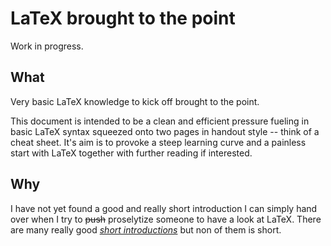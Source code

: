 # LaTeX brought to the point

Work in progress.

## What

Very basic LaTeX knowledge to kick off brought to the point.

This document is intended to be a clean and efficient pressure fueling in basic LaTeX syntax squeezed onto two pages in handout style -- think of a cheat sheet.
It's aim is to provoke a steep learning curve and a painless start with LaTeX together with further reading if interested.

## Why

I have not yet found a good and really short introduction I can simply hand over when I try to ~~push~~ proselytize someone to have a look at LaTeX.
There are many really good [_short introductions_](https://ctan.org/tex-archive/info/lshort/german) but non of them is short.

